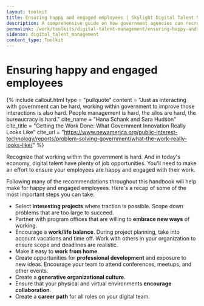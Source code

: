 ```yaml
---
layout: toolkit
title: Ensuring happy and engaged employees | Skylight Digital Talent Management Handbook
description: A comprehensive guide on how government agencies can recruit, hire, onboard, and retain digital talent.
permalink: /work/toolkits/digital-talent-management/ensuring-happy-and-engaged-employees/
sidenav: digital_talent_management
content_type: Toolkit
---
```


# Ensuring happy and engaged employees

{% include callout.html
  type = "pullquote"
  content = "Just as interacting with government can be hard, working within government to improve those interactions is also hard. People management is hard, the silos are hard, the bureaucracy is hard."
  cite_name = "Hana Schank and Sara Hudson"
  cite_title = "Getting the Work Done: What Government Innovation Really Looks Like"
  cite_url = "https://www.newamerica.org/public-interest-technology/reports/problem-solving-government/what-the-work-really-looks-like/"
%}

Recognize that working within the government is hard. And in today's economy, digital talent have plenty of job opportunities. You'll need to make an effort to ensure your employees are happy and engaged with their work.

Following many of the recommendations throughout this handbook will help make for happy and engaged employees. Here's a recap of some of the most important steps you can take:

- Select **interesting projects** where traction is possible. Scope down problems that are too large to succeed.
- Partner with program offices that are willing to **embrace new ways** of working.
- Encourage a **work/life balance**. During project planning, take into account vacations and time off. Work with others in your organization to ensure scope and deadlines are realistic.
- Make it easy to **work from home**.
- Create opportunities for **professional development** and exposure to new ideas. Encourage your team to attend conferences, meetups, and other events.
- Create a **generative organizational culture**.
- Ensure that your physical and virtual environments **encourage collaboration**.
- Create a **career path** for all roles on your digital team.
